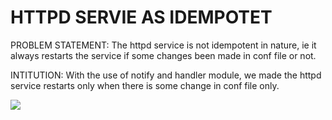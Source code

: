 # HTTPD SERVIE AS IDEMPOTET

PROBLEM STATEMENT:
The httpd service is not idempotent in nature, ie it always restarts the service if some changes been made in conf file or not.




INTITUTION:
With the use of notify and handler module, we made the httpd service restarts only when there is some change in conf file only.



![]("/images/output")